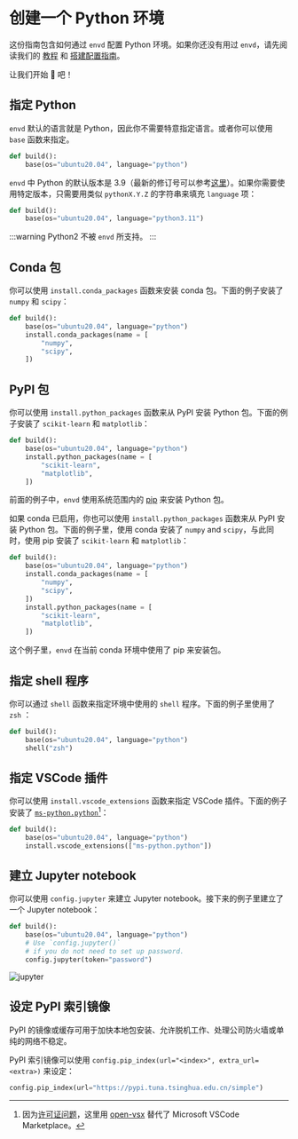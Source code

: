 # 创建一个 Python 环境

这份指南包含如何通过 `envd` 配置 Python 环境。如果你还没有用过 `envd`，请先阅读我们的 [教程](/guide/getting-started) 和 [搭建配置指南](/guide/build-envd)。


让我们开始 🐍 吧！

## 指定 Python

`envd` 默认的语言就是 Python，因此你不需要特意指定语言。或者你可以使用 `base` 函数来指定。

<custom-title title="build.envd">

```python
def build():
    base(os="ubuntu20.04", language="python")
```

</custom-title>

`envd` 中 Python 的默认版本是 3.9（最新的修订号可以参考[这里](https://anaconda.org/anaconda/python/files)）。如果你需要使用特定版本，只需要用类似 `pythonX.Y.Z` 的字符串来填充 `language` 项：

<custom-title title="build.envd">

```python
def build():
    base(os="ubuntu20.04", language="python3.11")
```

</custom-title>

:::warning
Python2 不被 `envd` 所支持。
:::

## Conda 包

你可以使用 `install.conda_packages` 函数来安装 conda 包。下面的例子安装了 `numpy` 和 `scipy`：

<custom-title title="build.envd">

```python 
def build():
    base(os="ubuntu20.04", language="python")
    install.conda_packages(name = [
        "numpy",
        "scipy",
    ])
```
</custom-title>

## PyPI 包

你可以使用 `install.python_packages` 函数来从 PyPI 安装 Python 包。下面的例子安装了 `scikit-learn` 和 `matplotlib`：

<custom-title title="build.envd">

```python 
def build():
    base(os="ubuntu20.04", language="python")
    install.python_packages(name = [
        "scikit-learn",
        "matplotlib",
    ])
```

</custom-title>

前面的例子中，`envd` 使用系统范围内的 [pip](https://pip.pypa.io/) 来安装 Python 包。

如果 conda 已启用，你也可以使用  `install.python_packages` 函数来从 PyPI 安装 Python 包。下面的例子里，使用 conda 安装了 `numpy` and `scipy`，与此同时，使用 pip 安装了 `scikit-learn` 和 `matplotlib`：

<custom-title title="build.envd">

```python 
def build():
    base(os="ubuntu20.04", language="python")
    install.conda_packages(name = [
        "numpy",
        "scipy",
    ])
    install.python_packages(name = [
        "scikit-learn",
        "matplotlib",
    ])
```

</custom-title>

这个例子里，`envd` 在当前 conda 环境中使用了 pip 来安装包。

## 指定 shell 程序

你可以通过 `shell` 函数来指定环境中使用的 `shell` 程序。下面的例子里使用了 `zsh` ：

<custom-title title="build.envd">

```python 
def build():
    base(os="ubuntu20.04", language="python")
    shell("zsh")
```
</custom-title>

## 指定 VSCode 插件

你可以使用 `install.vscode_extensions` 函数来指定 VSCode 插件。下面的例子安装了 [`ms-python.python`](https://open-vsx.org/extension/ms-python/python)[^1]：

<custom-title title="build.envd">

```python 
def build():
    base(os="ubuntu20.04", language="python")
    install.vscode_extensions(["ms-python.python"])
```
</custom-title>

[^1]: 因为[许可证问题](https://github.com/tensorchord/envd/issues/160)，这里用 [open-vsx](https://open-vsx.org/) 替代了 Microsoft VSCode Marketplace。

## 建立 Jupyter notebook

你可以使用 `config.jupyter` 来建立 Jupyter notebook。接下来的例子里建立了一个 Jupyter notebook：

<custom-title title="build.envd">

```python 
def build():
    base(os="ubuntu20.04", language="python")
    # Use `config.jupyter()` 
    # if you do not need to set up password.
    config.jupyter(token="password")
```

</custom-title>

![jupyter](/guide/assets/jupyter.png)

## 设定 PyPI 索引镜像

PyPI 的镜像或缓存可用于加快本地包安装、允许脱机工作、处理公司防火墙或单纯的网络不稳定。

PyPI 索引镜像可以使用 `config.pip_index(url="<index>", extra_url=<extra>)` 来设定：

<custom-title title="pip index mirror">

```python
config.pip_index(url="https://pypi.tuna.tsinghua.edu.cn/simple")
```

</custom-title>
